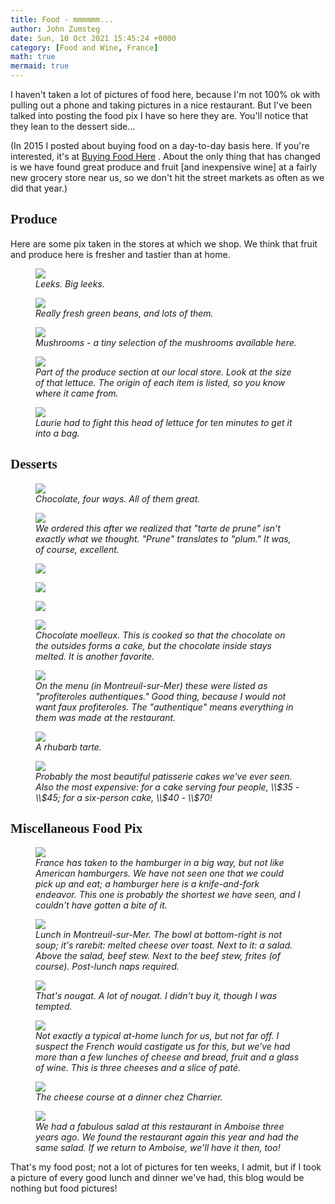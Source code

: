 ```yaml
---
title: Food - mmmmmm...
author: John Zumsteg
date: Sun, 10 Oct 2021 15:45:24 +0000
category: [Food and Wine, France]
math: true
mermaid: true
---
```

I haven't taken a lot of pictures of food here, because I'm not 100% ok with pulling out a phone and taking pictures in a nice restaurant. But I've been talked into posting the food pix I have so here they are. You'll notice that they lean to the dessert side...

(In 2015 I posted about buying food on a day-to-day basis here. If you're interested, it's at&nbsp;<a href="http://zumsteg.us/?p=2126">Buying Food Here</a> . About the only thing that has changed is we have found great produce and fruit [and inexpensive wine] at a fairly new grocery store near us, so we don't hit the street markets as often as we did that year.)
<h2 style="font-family: verdana;">Produce</h2>
Here are some pix taken in the stores at which we shop. We think that fruit and produce here is fresher and tastier than at home.

<figure>
	<img src="{{site.url}}/assets/images/2021/10/IMG_0639-2-1.jpg"/>
	<figcaption><em>Leeks. Big leeks.</em></figcaption>
</figure>



<figure>
	<img src="{{site.url}}jpeg"/>
	<figcaption><em>Really fresh green beans, and lots of them.</em></figcaption>
</figure>



<figure>
	<img src="{{site.url}}/assets/images/2021/10/IMG_0641-2.jpg"/>
	<figcaption><em>Mushrooms - a tiny selection of the mushrooms available here.</em></figcaption>
</figure>



<figure>
	<img src="{{site.url}}/assets/images/2021/10/IMG_0640.jpg"/>
	<figcaption><em>Part of the produce section at our local store. Look at the size of that lettuce. The origin of each item is listed, so you know where it came from.</em></figcaption>
</figure>



<figure>
	<img src="{{site.url}}jpeg"/>
	<figcaption><em>Laurie had to fight this head of lettuce for ten minutes to get it into a bag.</em></figcaption>
</figure>


<h2 style="font-family: verdana;">Desserts</h2>
<figure>
	<img src="{{site.url}}/assets/images/2021/10/IMG_0673.jpg"/>
	<figcaption><em>Chocolate, four ways. All of them great.</em></figcaption>
</figure>



<figure>
	<img src="{{site.url}}/assets/images/2021/10/IMG_0672.jpg"/>
	<figcaption><em>We ordered this after we realized that "tarte de prune" isn't exactly what we thought. "Prune" translates to "plum." It was, of course, excellent.</em></figcaption>
</figure>



<figure>
	<img src="{{site.url}}/assets/images/2021/10/IMG_0663.jpg"/>
	<figcaption></figcaption>
</figure>

 <figure>
	<img src="{{site.url}}/assets/images/2021/10/IMG_0662.jpg"/>
	<figcaption></figcaption>
</figure>

 <figure>
	<img src="{{site.url}}/assets/images/2021/10/IMG_0661.jpg"/>
	<figcaption></figcaption>
</figure>



<figure>
	<img src="{{site.url}}/assets/images/2021/10/IMG_0660.jpg"/>
	<figcaption><em>Chocolate moelleux. This is cooked so that the chocolate on the outsides forms a cake, but the chocolate inside stays melted. It is another favorite.</em></figcaption>
</figure>



<figure>
	<img src="{{site.url}}/assets/images/2021/10/IMG_0649.jpg"/>
	<figcaption><em>On the menu (in Montreuil-sur-Mer) these were listed as "profiteroles authentiques." Good thing, because I would not want faux profiteroles. The "authentique" means everything in them was made at the restaurant.</em></figcaption>
</figure>



<figure>
	<img src="{{site.url}}/assets/images/2021/10/IMG_0648.jpg"/>
	<figcaption><em>A rhubarb tarte.</em></figcaption>
</figure>



<figure>
	<img src="{{site.url}}/assets/images/2021/10/IMG_0758.jpg"/>
	<figcaption><em>Probably the most beautiful patisserie cakes we've ever seen. Also the most expensive: for a cake serving four people, \\$35 - \\$45; for a six-person cake, \\$40 - \\$70!</em></figcaption>
</figure>


<h2 style="font-family: verdana;">Miscellaneous Food Pix</h2>
<figure>
	<img src="{{site.url}}jpeg"/>
	<figcaption><em>France has taken to the hamburger in a big way, but not like American hamburgers. We have not seen one that we could pick up and eat; a hamburger here is a knife-and-fork endeavor. This one is probably the shortest we have seen, and I couldn't have gotten a bite of it.</em></figcaption>
</figure>



<figure>
	<img src="{{site.url}}/assets/images/2021/10/IMG_4505.jpg"/>
	<figcaption><em>Lunch in Montreuil-sur-Mer. The bowl at bottom-right is not soup; it's rarebit: melted cheese over toast. Next to it: a salad. Above the salad, beef stew. Next to the beef stew, frites (of course). Post-lunch naps required.</em></figcaption>
</figure>



<figure>
	<img src="{{site.url}}/assets/images/2021/10/IMG_0668.jpg"/>
	<figcaption><em>That's nougat. A lot of nougat. I didn't buy it, though I was tempted.</em></figcaption>
</figure>



<figure>
	<img src="{{site.url}}/assets/images/2021/10/IMG_0689.jpg"/>
	<figcaption><em>Not exactly a typical at-home lunch for us, but not far off. I suspect the French would castigate us for this, but we've had more than a few lunches of cheese and bread, fruit and a glass of wine. This is three cheeses and a slice of paté.</em></figcaption>
</figure>



<figure>
	<img src="{{site.url}}/assets/images/2021/10/cheese.jpg"/>
	<figcaption><em>The cheese course at a dinner chez Charrier.</em></figcaption>
</figure>



<figure>
	<img src="{{site.url}}/assets/images/2021/10/IMG_0697.jpg"/>
	<figcaption><em>We had a fabulous salad at this restaurant in Amboise three years ago. We found the restaurant again this year and had the same salad. If we return to Amboise, we'll have it then, too!</em></figcaption>
</figure>



That's my food post; not a lot of pictures for ten weeks, I admit, but if I took a picture of every good lunch and dinner we've had, this blog would be nothing but food pictures!
